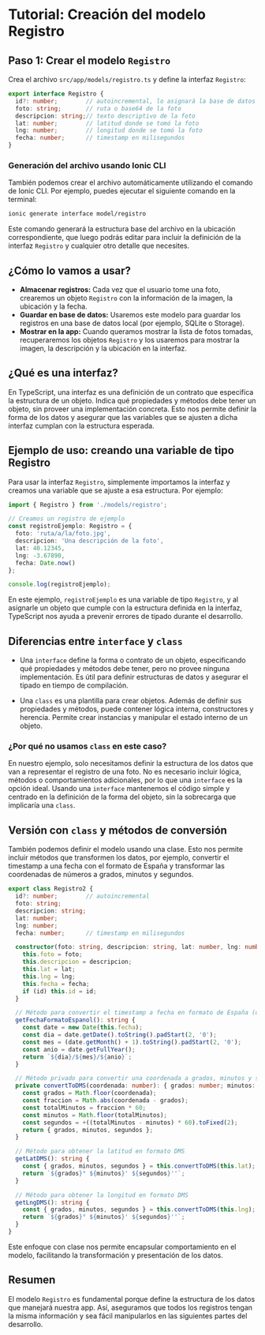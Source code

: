 # Tutorial: Creación del modelo Registro

## Paso 1: Crear el modelo `Registro`

Crea el archivo `src/app/models/registro.ts` y define la interfaz `Registro`:

```typescript
export interface Registro {
  id?: number;        // autoincremental, lo asignará la base de datos
  foto: string;       // ruta o base64 de la foto
  descripcion: string;// texto descriptivo de la foto
  lat: number;        // latitud donde se tomó la foto
  lng: number;        // longitud donde se tomó la foto
  fecha: number;      // timestamp en milisegundos
}
```

### Generación del archivo usando Ionic CLI

También podemos crear el archivo automáticamente utilizando el comando de Ionic CLI. Por ejemplo, puedes ejecutar el siguiente comando en la terminal:

```bash
ionic generate interface model/registro
```

Este comando generará la estructura base del archivo en la ubicación correspondiente, que luego podrás editar para incluir la definición de la interfaz `Registro` y cualquier otro detalle que necesites.

## ¿Cómo lo vamos a usar?

- **Almacenar registros:** Cada vez que el usuario tome una foto, crearemos un objeto `Registro` con la información de la imagen, la ubicación y la fecha.
- **Guardar en base de datos:** Usaremos este modelo para guardar los registros en una base de datos local (por ejemplo, SQLite o Storage).
- **Mostrar en la app:** Cuando queramos mostrar la lista de fotos tomadas, recuperaremos los objetos `Registro` y los usaremos para mostrar la imagen, la descripción y la ubicación en la interfaz.

## ¿Qué es una interfaz?

En TypeScript, una interfaz es una definición de un contrato que especifica la estructura de un objeto. Indica qué propiedades y métodos debe tener un objeto, sin proveer una implementación concreta. Esto nos permite definir la forma de los datos y asegurar que las variables que se ajusten a dicha interfaz cumplan con la estructura esperada.

## Ejemplo de uso: creando una variable de tipo Registro

Para usar la interfaz `Registro`, simplemente importamos la interfaz y creamos una variable que se ajuste a esa estructura. Por ejemplo:

```typescript
import { Registro } from './models/registro';

// Creamos un registro de ejemplo
const registroEjemplo: Registro = {
  foto: 'ruta/a/la/foto.jpg',
  descripcion: 'Una descripción de la foto',
  lat: 40.12345,
  lng: -3.67890,
  fecha: Date.now()
};

console.log(registroEjemplo);
```

En este ejemplo, `registroEjemplo` es una variable de tipo `Registro`, y al asignarle un objeto que cumple con la estructura definida en la interfaz, TypeScript nos ayuda a prevenir errores de tipado durante el desarrollo.

## Diferencias entre `interface` y `class`

- Una `interface` define la forma o contrato de un objeto, especificando qué propiedades y métodos debe tener, pero no provee ninguna implementación. Es útil para definir estructuras de datos y asegurar el tipado en tiempo de compilación.

- Una `class` es una plantilla para crear objetos. Además de definir sus propiedades y métodos, puede contener lógica interna, constructores y herencia. Permite crear instancias y manipular el estado interno de un objeto.

### ¿Por qué no usamos `class` en este caso?

En nuestro ejemplo, solo necesitamos definir la estructura de los datos que van a representar el registro de una foto. No es necesario incluir lógica, métodos o comportamientos adicionales, por lo que una `interface` es la opción ideal. Usando una `interface` mantenemos el código simple y centrado en la definición de la forma del objeto, sin la sobrecarga que implicaría una `class`.

## Versión con `class` y métodos de conversión

También podemos definir el modelo usando una clase. Esto nos permite incluir métodos que transformen los datos, por ejemplo, convertir el timestamp a una fecha con el formato de España y transformar las coordenadas de números a grados, minutos y segundos.

```typescript
export class Registro2 {
  id?: number;        // autoincremental
  foto: string;
  descripcion: string;
  lat: number;
  lng: number;
  fecha: number;      // timestamp en milisegundos

  constructor(foto: string, descripcion: string, lat: number, lng: number, fecha: number, id?: number) {
    this.foto = foto;
    this.descripcion = descripcion;
    this.lat = lat;
    this.lng = lng;
    this.fecha = fecha;
    if (id) this.id = id;
  }

  // Método para convertir el timestamp a fecha en formato de España (dd/mm/yyyy)
  getFechaFormatoEspanol(): string {
    const date = new Date(this.fecha);
    const dia = date.getDate().toString().padStart(2, '0');
    const mes = (date.getMonth() + 1).toString().padStart(2, '0');
    const anio = date.getFullYear();
    return `${dia}/${mes}/${anio}`;
  }

  // Método privado para convertir una coordenada a grados, minutos y segundos
  private convertToDMS(coordenada: number): { grados: number; minutos: number; segundos: number } {
    const grados = Math.floor(coordenada);
    const fraccion = Math.abs(coordenada - grados);
    const totalMinutos = fraccion * 60;
    const minutos = Math.floor(totalMinutos);
    const segundos = +((totalMinutos - minutos) * 60).toFixed(2);
    return { grados, minutos, segundos };
  }

  // Método para obtener la latitud en formato DMS
  getLatDMS(): string {
    const { grados, minutos, segundos } = this.convertToDMS(this.lat);
    return `${grados}° ${minutos}' ${segundos}''`;
  }

  // Método para obtener la longitud en formato DMS
  getLngDMS(): string {
    const { grados, minutos, segundos } = this.convertToDMS(this.lng);
    return `${grados}° ${minutos}' ${segundos}''`;
  }
}
```

Este enfoque con clase nos permite encapsular comportamiento en el modelo, facilitando la transformación y presentación de los datos.

## Resumen

El modelo `Registro` es fundamental porque define la estructura de los datos que manejará nuestra app. Así, aseguramos que todos los registros tengan la misma información y sea fácil manipularlos en las siguientes partes del desarrollo.

